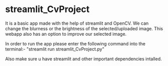 # streamlit_CvProject
It is a basic app made with the help of streamlit and OpenCV.
We can change the blurness or the brightness of the selected/uploaded image.
This webapp also has an option to improve our selected image.


In order to run the app please enter the following command into the terminal:-
"streamlit run streamlit_CvProject.py"
           
Also make sure u have streamlit and other important dependencies intalled.           
